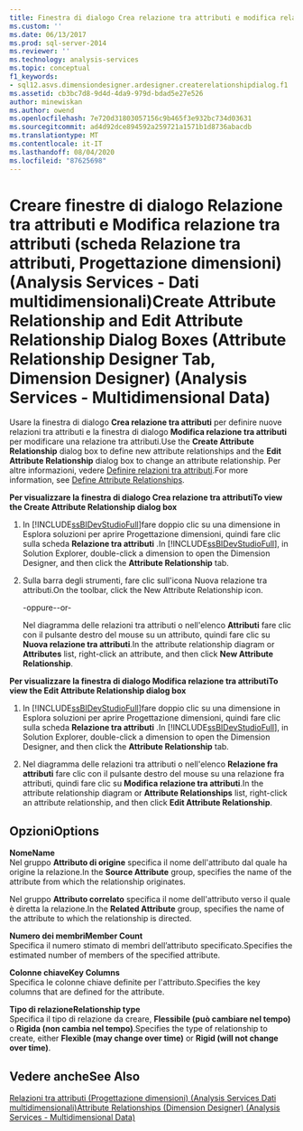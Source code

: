 ```yaml
---
title: Finestra di dialogo Crea relazione tra attributi e modifica relazione tra attributi (scheda relazione tra attributi, Progettazione dimensioni) (Analysis Services-Dati multidimensionali) | Microsoft Docs
ms.custom: ''
ms.date: 06/13/2017
ms.prod: sql-server-2014
ms.reviewer: ''
ms.technology: analysis-services
ms.topic: conceptual
f1_keywords:
- sql12.asvs.dimensiondesigner.ardesigner.createrelationshipdialog.f1
ms.assetid: cb3bc7d8-9d4d-4da9-979d-bdad5e27e526
author: minewiskan
ms.author: owend
ms.openlocfilehash: 7e720d31803057156c9b465f3e932bc734d03631
ms.sourcegitcommit: ad4d92dce894592a259721a1571b1d8736abacdb
ms.translationtype: MT
ms.contentlocale: it-IT
ms.lasthandoff: 08/04/2020
ms.locfileid: "87625698"
---
```

# <a name="create-attribute-relationship-and-edit-attribute-relationship-dialog-boxes-attribute-relationship-designer-tab-dimension-designer-analysis-services---multidimensional-data"></a><span data-ttu-id="26192-102">Creare finestre di dialogo Relazione tra attributi e Modifica relazione tra attributi (scheda Relazione tra attributi, Progettazione dimensioni) (Analysis Services - Dati multidimensionali)</span><span class="sxs-lookup"><span data-stu-id="26192-102">Create Attribute Relationship and Edit Attribute Relationship Dialog Boxes (Attribute Relationship Designer Tab, Dimension Designer) (Analysis Services - Multidimensional Data)</span></span>
  <span data-ttu-id="26192-103">Usare la finestra di dialogo **Crea relazione tra attributi** per definire nuove relazioni tra attributi e la finestra di dialogo **Modifica relazione tra attributi** per modificare una relazione tra attributi.</span><span class="sxs-lookup"><span data-stu-id="26192-103">Use the **Create Attribute Relationship** dialog box to define new attribute relationships and the **Edit Attribute Relationship** dialog box to change an attribute relationship.</span></span> <span data-ttu-id="26192-104">Per altre informazioni, vedere [Definire relazioni tra attributi](multidimensional-models/attribute-relationships-define.md).</span><span class="sxs-lookup"><span data-stu-id="26192-104">For more information, see [Define Attribute Relationships](multidimensional-models/attribute-relationships-define.md).</span></span>  
  
 <span data-ttu-id="26192-105">**Per visualizzare la finestra di dialogo Crea relazione tra attributi**</span><span class="sxs-lookup"><span data-stu-id="26192-105">**To view the Create Attribute Relationship dialog box**</span></span>  
  
1.  <span data-ttu-id="26192-106">In [!INCLUDE[ssBIDevStudioFull](../includes/ssbidevstudiofull-md.md)]fare doppio clic su una dimensione in Esplora soluzioni per aprire Progettazione dimensioni, quindi fare clic sulla scheda **Relazione tra attributi** .</span><span class="sxs-lookup"><span data-stu-id="26192-106">In [!INCLUDE[ssBIDevStudioFull](../includes/ssbidevstudiofull-md.md)], in Solution Explorer, double-click a dimension to open the Dimension Designer, and then click the **Attribute Relationship** tab.</span></span>  
  
2.  <span data-ttu-id="26192-107">Sulla barra degli strumenti, fare clic sull'icona Nuova relazione tra attributi.</span><span class="sxs-lookup"><span data-stu-id="26192-107">On the toolbar, click the New Attribute Relationship icon.</span></span>  
  
     <span data-ttu-id="26192-108">-oppure-</span><span class="sxs-lookup"><span data-stu-id="26192-108">-or-</span></span>  
  
     <span data-ttu-id="26192-109">Nel diagramma delle relazioni tra attributi o nell'elenco **Attributi** fare clic con il pulsante destro del mouse su un attributo, quindi fare clic su **Nuova relazione tra attributi**.</span><span class="sxs-lookup"><span data-stu-id="26192-109">In the attribute relationship diagram or **Attributes** list, right-click an attribute, and then click **New Attribute Relationship**.</span></span>  
  
 <span data-ttu-id="26192-110">**Per visualizzare la finestra di dialogo Modifica relazione tra attributi**</span><span class="sxs-lookup"><span data-stu-id="26192-110">**To view the Edit Attribute Relationship dialog box**</span></span>  
  
1.  <span data-ttu-id="26192-111">In [!INCLUDE[ssBIDevStudioFull](../includes/ssbidevstudiofull-md.md)]fare doppio clic su una dimensione in Esplora soluzioni per aprire Progettazione dimensioni, quindi fare clic sulla scheda **Relazione tra attributi** .</span><span class="sxs-lookup"><span data-stu-id="26192-111">In [!INCLUDE[ssBIDevStudioFull](../includes/ssbidevstudiofull-md.md)], in Solution Explorer, double-click a dimension to open the Dimension Designer, and then click the **Attribute Relationship** tab.</span></span>  
  
2.  <span data-ttu-id="26192-112">Nel diagramma delle relazioni tra attributi o nell'elenco **Relazione fra attributi** fare clic con il pulsante destro del mouse su una relazione fra attributi, quindi fare clic su **Modifica relazione tra attributi**.</span><span class="sxs-lookup"><span data-stu-id="26192-112">In the attribute relationship diagram or **Attribute Relationships** list, right-click an attribute relationship, and then click **Edit Attribute Relationship**.</span></span>  
  
## <a name="options"></a><span data-ttu-id="26192-113">Opzioni</span><span class="sxs-lookup"><span data-stu-id="26192-113">Options</span></span>  
 <span data-ttu-id="26192-114">**Nome**</span><span class="sxs-lookup"><span data-stu-id="26192-114">**Name**</span></span>  
 <span data-ttu-id="26192-115">Nel gruppo **Attributo di origine** specifica il nome dell'attributo dal quale ha origine la relazione.</span><span class="sxs-lookup"><span data-stu-id="26192-115">In the **Source Attribute** group, specifies the name of the attribute from which the relationship originates.</span></span>  
  
 <span data-ttu-id="26192-116">Nel gruppo **Attributo correlato** specifica il nome dell'attributo verso il quale è diretta la relazione.</span><span class="sxs-lookup"><span data-stu-id="26192-116">In the **Related Attribute** group, specifies the name of the attribute to which the relationship is directed.</span></span>  
  
 <span data-ttu-id="26192-117">**Numero dei membri**</span><span class="sxs-lookup"><span data-stu-id="26192-117">**Member Count**</span></span>  
 <span data-ttu-id="26192-118">Specifica il numero stimato di membri dell’attributo specificato.</span><span class="sxs-lookup"><span data-stu-id="26192-118">Specifies the estimated number of members of the specified attribute.</span></span>  
  
 <span data-ttu-id="26192-119">**Colonne chiave**</span><span class="sxs-lookup"><span data-stu-id="26192-119">**Key Columns**</span></span>  
 <span data-ttu-id="26192-120">Specifica le colonne chiave definite per l'attributo.</span><span class="sxs-lookup"><span data-stu-id="26192-120">Specifies the key columns that are defined for the attribute.</span></span>  
  
 <span data-ttu-id="26192-121">**Tipo di relazione**</span><span class="sxs-lookup"><span data-stu-id="26192-121">**Relationship type**</span></span>  
 <span data-ttu-id="26192-122">Specifica il tipo di relazione da creare, **Flessibile (può cambiare nel tempo)** o **Rigida (non cambia nel tempo)**.</span><span class="sxs-lookup"><span data-stu-id="26192-122">Specifies the type of relationship to create, either **Flexible (may change over time)** or **Rigid (will not change over time)**.</span></span>  
  
## <a name="see-also"></a><span data-ttu-id="26192-123">Vedere anche</span><span class="sxs-lookup"><span data-stu-id="26192-123">See Also</span></span>  
 [<span data-ttu-id="26192-124">Relazioni tra attributi &#40;Progettazione dimensioni&#41; &#40;Analysis Services Dati multidimensionali&#41;</span><span class="sxs-lookup"><span data-stu-id="26192-124">Attribute Relationships &#40;Dimension Designer&#41; &#40;Analysis Services - Multidimensional Data&#41;</span></span>](attribute-relationships-dimension-designer-analysis-services-multidimensional-data.md)  
  
  
